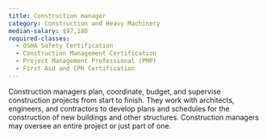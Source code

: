 ```yaml
---
title: Construction manager
category: Construction and Heavy Machinery
median-salary: $97,180
required-classes:
  - OSHA Safety Certification
  - Construction Management Certification
  - Project Management Professional (PMP)
  - First Aid and CPR Certification
---
```


Construction managers plan, coordinate, budget, and supervise construction projects from start to finish. They work with architects, engineers, and contractors to develop plans and schedules for the construction of new buildings and other structures. Construction managers may oversee an entire project or just part of one.